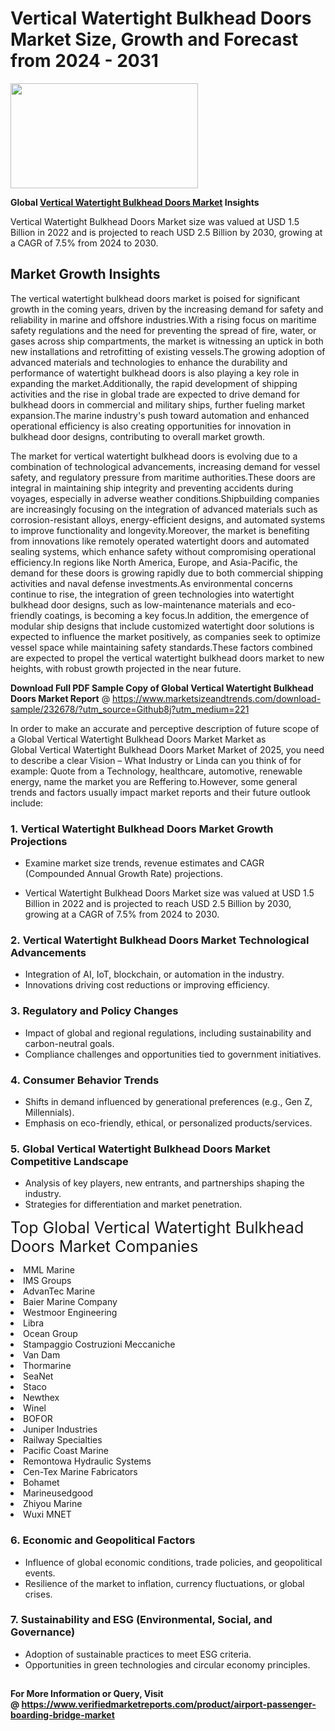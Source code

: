 <H1>Vertical Watertight Bulkhead Doors Market Size, Growth and Forecast from 2024 - 2031</H1><img class="aligncenter size-medium wp-image-584254" src="https://thirdeyenews.in/wp-content/uploads/2024/09/Global-Market-Research-300x168.jpeg" alt="" width="300" height="168" /><p><strong>Global&nbsp;<a href="https://www.marketsizeandtrends.com/download-sample/232678/?utm_source=Github8j?utm_medium=221">Vertical Watertight Bulkhead Doors Market</a> Insights</strong></p><p>Vertical Watertight Bulkhead Doors Market size was valued at USD 1.5 Billion in 2022 and is projected to reach USD 2.5 Billion by 2030, growing at a CAGR of 7.5% from 2024 to 2030.</p><p><h2>Market Growth Insights</h2> <p>The vertical watertight bulkhead doors market is poised for significant growth in the coming years, driven by the increasing demand for safety and reliability in marine and offshore industries.With a rising focus on maritime safety regulations and the need for preventing the spread of fire, water, or gases across ship compartments, the market is witnessing an uptick in both new installations and retrofitting of existing vessels.The growing adoption of advanced materials and technologies to enhance the durability and performance of watertight bulkhead doors is also playing a key role in expanding the market.Additionally, the rapid development of shipping activities and the rise in global trade are expected to drive demand for bulkhead doors in commercial and military ships, further fueling market expansion.The marine industry's push toward automation and enhanced operational efficiency is also creating opportunities for innovation in bulkhead door designs, contributing to overall market growth.</p> <p>The market for vertical watertight bulkhead doors is evolving due to a combination of technological advancements, increasing demand for vessel safety, and regulatory pressure from maritime authorities.These doors are integral in maintaining ship integrity and preventing accidents during voyages, especially in adverse weather conditions.Shipbuilding companies are increasingly focusing on the integration of advanced materials such as corrosion-resistant alloys, energy-efficient designs, and automated systems to improve functionality and longevity.Moreover, the market is benefiting from innovations like remotely operated watertight doors and automated sealing systems, which enhance safety without compromising operational efficiency.In regions like North America, Europe, and Asia-Pacific, the demand for these doors is growing rapidly due to both commercial shipping activities and naval defense investments.As environmental concerns continue to rise, the integration of green technologies into watertight bulkhead door designs, such as low-maintenance materials and eco-friendly coatings, is becoming a key focus.In addition, the emergence of modular ship designs that include customized watertight door solutions is expected to influence the market positively, as companies seek to optimize vessel space while maintaining safety standards.These factors combined are expected to propel the vertical watertight bulkhead doors market to new heights, with robust growth projected in the near future.<p><span class=""><strong>Download Full PDF Sample Copy of Global Vertical Watertight Bulkhead Doors Market Report</strong> @ <a href="https://www.marketsizeandtrends.com/download-sample/232678/?utm_source=Github8j?utm_medium=221" target="_blank">https://www.marketsizeandtrends.com/download-sample/232678/?utm_source=Github8j?utm_medium=221</a></span></p><p>In order to make an accurate and perceptive description of future scope of a Global&nbsp;Vertical Watertight Bulkhead Doors Market Market as Global&nbsp;Vertical Watertight Bulkhead Doors Market Market of 2025, you need to describe a clear Vision &ndash; What Industry or Linda can you think of for example: Quote from a Technology, healthcare, automotive, renewable energy, name the market you are Reffering to.However, some general trends and factors usually impact market reports and their future outlook include:</p><h3>1.&nbsp;<strong>Vertical Watertight Bulkhead Doors Market Growth Projections</strong></h3><ul><li>Examine market size trends, revenue estimates and CAGR (Compounded Annual Growth Rate) projections.</li><li><p>Vertical Watertight Bulkhead Doors Market size was valued at USD 1.5 Billion in 2022 and is projected to reach USD 2.5 Billion by 2030, growing at a CAGR of 7.5% from 2024 to 2030.</p></li></ul><h3>2.&nbsp;<strong>Vertical Watertight Bulkhead Doors Market Technological Advancements</strong></h3><ul><li>Integration of AI, IoT, blockchain, or automation in the industry.</li><li>Innovations driving cost reductions or improving efficiency.</li></ul><h3>3.&nbsp;<strong>Regulatory and Policy Changes</strong></h3><ul><li>Impact of global and regional regulations, including sustainability and carbon-neutral goals.</li><li>Compliance challenges and opportunities tied to government initiatives.</li></ul><h3>4.&nbsp;<strong>Consumer Behavior Trends</strong></h3><ul><li>Shifts in demand influenced by generational preferences (e.g., Gen Z, Millennials).</li><li>Emphasis on eco-friendly, ethical, or personalized products/services.</li></ul><h3>5.&nbsp;<strong>Global Vertical Watertight Bulkhead Doors Market Competitive Landscape</strong></h3><ul><li>Analysis of key players, new entrants, and partnerships shaping the industry.</li><li>Strategies for differentiation and market penetration.</li></ul><p data-pm-slice="1 1 []"><span style="color: inherit; font-family: inherit; font-size: 25px;">Top Global Vertical Watertight Bulkhead Doors Market Companies</span></p><div class="" data-test-id=""><p><li>MML Marine</li><li> IMS Groups</li><li> AdvanTec Marine</li><li> Baier Marine Company</li><li> Westmoor Engineering</li><li> Libra</li><li> Ocean Group</li><li> Stampaggio Costruzioni Meccaniche</li><li> Van Dam</li><li> Thormarine</li><li> SeaNet</li><li> Staco</li><li> Newthex</li><li> Winel</li><li> BOFOR</li><li> Juniper Industries</li><li> Railway Specialties</li><li> Pacific Coast Marine</li><li> Remontowa Hydraulic Systems</li><li> Cen-Tex Marine Fabricators</li><li> Bohamet</li><li> Marineusedgood</li><li> Zhiyou Marine</li><li> Wuxi MNET</li></p></div><h3>6.&nbsp;<strong>Economic and Geopolitical Factors</strong></h3><ul><li>Influence of global economic conditions, trade policies, and geopolitical events.</li><li>Resilience of the market to inflation, currency fluctuations, or global crises.</li></ul><h3>7.&nbsp;<strong>Sustainability and ESG (Environmental, Social, and Governance)</strong></h3><ul><li>Adoption of sustainable practices to meet ESG criteria.</li><li>Opportunities in green technologies and circular economy principles.</li></ul><h2><strong style="font-size: 14px;">For More Information or Query, Visit @&nbsp;</strong><a style="background-color: #ffffff; font-size: 14px;" href="https://www.marketsizeandtrends.com/report/vertical-watertight-bulkhead-doors-market/" target="_blank">https://www.verifiedmarketreports.com/product/airport-passenger-boarding-bridge-market</a></h2>